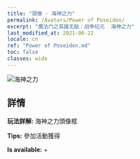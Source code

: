 ```yaml
---
title: "頭像 - 海神之力"
permalink: /Avatars/Power of Poseidon/
excerpt: "魔法门之英雄无敌：战争纪元  海神之力"
last_modified_at: 2021-06-22
locale: cn
ref: "Power of Poseidon.md"
toc: false
classes: wide
---
```

 ![海神之力](/images/a/avatarFrame_82.png)

## 詳情

 **玩法詳解:** 海神之力頭像框 

 **Tips:** 參加活動獲得 

 **Is available:**  + 

